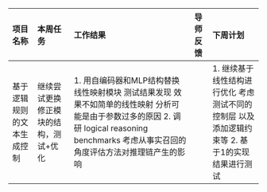 
| 项目名称                         | 本周任务                                                         | 工作结果 | 导师反馈 | 下周计划                                                                                                             |
| :------------------------------- | :--------------------------------------------------------------- | :------- | :------- | :------------------------------------------------------------------------------------------------------------------- |
| 基于逻辑规则的文本生成控制| 继续尝试更换修正模块的结构，测试+优化 | 1. 用自编码器和MLP结构替换线性映射模块 测试结果发现 效果不如简单的线性映射 分析可能是由于参数过多的原因 2. 调研 logical reasoning benchmarks 考虑从事实召回的角度评估方法对推理链产生的影响||1. 继续基于线性结构进行优化 考虑测试不同的控制层 以及添加逻辑约束等  2. 基于1的实现结果进行测试|
